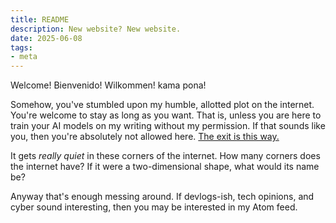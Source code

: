 ```yaml
---
title: README
description: New website? New website.
date: 2025-06-08
tags:
- meta
---
```


Welcome! Bienvenido! Wilkommen! kama pona!

Somehow, you've stumbled upon my humble, allotted plot on the internet. You're
welcome to stay as long as you want. That is, unless you are here to train
your AI models on my writing without my permission. If that sounds like you,
then you're absolutely not allowed here. [The exit is this way.](about:blank)

It gets *really quiet* in these corners of the internet. How many corners does
the internet have? If it were a two-dimensional shape, what would its name be?

Anyway that's enough messing around. If devlogs-ish, tech opinions, and cyber
sound interesting, then you may be interested in my Atom feed.
